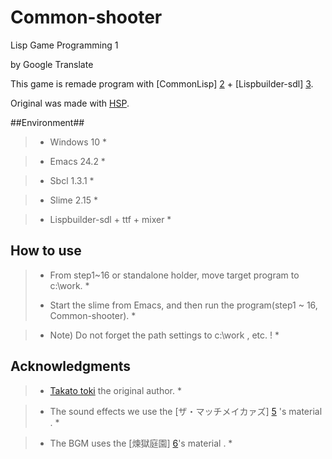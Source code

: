 # Common-shooter
Lisp Game Programming 1

by Google Translate
 
This game is remade program with [CommonLisp] [2] + [Lispbuilder-sdl] [3].

Original was made with [HSP][1]. 

##Environment##

> * Windows 10 *

> * Emacs 24.2 *

> * Sbcl 1.3.1 *

> * Slime 2.15 *

> * Lispbuilder-sdl + ttf + mixer *



## How to use ##

> * From step1~16 or standalone holder, move target program to c:\work. *
>
> * Start the slime from Emacs, and then run the program(step1 ~ 16, Common-shooter). *

> * Note) Do not forget the path settings to c:\work , etc. ! *

## Acknowledgments ##

> * [Takato toki][4] the original author. *

> * The sound effects we use the [ザ・マッチメイカァズ] [5] 's material . *
 
> * The BGM uses the [煉獄庭園] [6]'s material  . *

[1]: http://mclass13.web.fc2.com/hspstudy/shooter1.htm
[2]: http://www.sbcl.org/
[3]: https://github.com/lispbuilder/lispbuilder
[4]: http://mclass13.web.fc2.com/index.htm
[5]: http://osabisi.sakura.ne.jp/m2/
[6]: http://www.rengoku-teien.com/index.html
